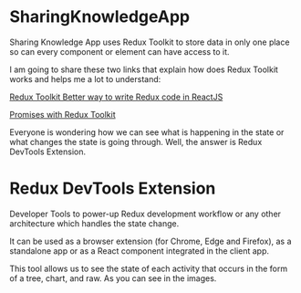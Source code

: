 # SharingKnowledgeApp

Sharing Knowledge App uses Redux Toolkit to store data in only one place so can every component or element can have access to it. 

I am going to share these two links that explain how does Redux Toolkit works and helps me a lot to understand:

[Redux Toolkit Better way to write Redux code in ReactJS](https://www.geeksforgeeks.org/redux-toolkit-better-way-to-write-redux-code-in-reactjs/#:~:text=Redux%20Toolkit%20is%20used%20for,the%20data%20in%20the%20reducer.)

[Promises with Redux Toolkit](https://redux-toolkit.js.org/api/createAsyncThunk)

Everyone is wondering how we can see what is happening in the state or what changes the state is going through. Well, the answer is Redux DevTools Extension.

# Redux DevTools Extension

Developer Tools to power-up Redux development workflow or any other architecture which handles the state change.

It can be used as a browser extension (for Chrome, Edge and Firefox), as a standalone app or as a React component integrated in the client app.

This tool allows us to see the state of each activity that occurs in the form of a tree, chart, and raw. As you can see in the images.












